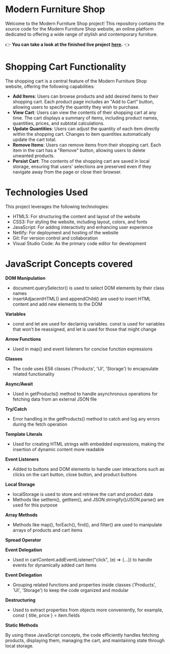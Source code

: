 # Modern Furniture Shop

Welcome to the Modern Furniture Shop project! This repository contains the source code for the Modern Furniture Shop website, an online platform dedicated to offering a wide range of stylish and contemporary furniture.

👉 **You can take a look at the finished live project [here](https://furniture-modern-shop.netlify.app/).** 👈

# Shopping Cart Functionality

The shopping cart is a central feature of the Modern Furniture Shop website, offering the following capabilities:

- **Add Items**: Users can browse products and add desired items to their shopping cart. Each product page includes an "Add to Cart" button, allowing users to specify the quantity they wish to purchase.
- **View Cart**: Users can view the contents of their shopping cart at any time. The cart displays a summary of items, including product names, quantities, prices, and subtotal calculations.
- **Update Quantities**: Users can adjust the quantity of each item directly within the shopping cart. Changes to item quantities automatically update the cart total.
- **Remove Items**: Users can remove items from their shopping cart. Each item in the cart has a "Remove" button, allowing users to delete unwanted products.
- **Persist Cart**: The contents of the shopping cart are saved in local storage, ensuring that users' selections are preserved even if they navigate away from the page or close their browser.

# Technologies Used

This project leverages the following technologies:

- HTML5: For structuring the content and layout of the website
- CSS3: For styling the website, including layout, colors, and fonts
- JavaScript: For adding interactivity and enhancing user experience
- Netlify: For deployment and hosting of the website
- Git: For version control and collaboration
- Visual Studio Code: As the primary code editor for development

# JavaScript Concepts covered

**DOM Manipulation**

- document.querySelector() is used to select DOM elements by their class names
- insertAdjacentHTML() and appendChild() are used to insert HTML content and add new elements to the DOM

**Variables**

- const and let are used for declaring variables. const is used for variables that won't be reassigned, and let is used for those that might change

**Arrow Functions**

- Used in map() and event listeners for concise function expressions

**Classes**

- The code uses ES6 classes ('Products', 'UI', 'Storage') to encapsulate related functionality

**Async/Await**

- Used in getProducts() method to handle asynchronous operations for fetching data from an external JSON file

**Try/Catch**

- Error handling in the getProducts() method to catch and log any errors during the fetch operation

**Template Literals**

- Used for creating HTML strings with embedded expressions, making the insertion of dynamic content more readable

**Event Listeners**

- Added to buttons and DOM elements to handle user interactions such as clicks on the cart button, close button, and product buttons

**Local Storage**

- localStorage is used to store and retrieve the cart and product data
- Methods like setItem(), getItem(), and JSON.stringify()/JSON.parse() are used for this purpose

**Array Methods**

- Methods like map(), forEach(), find(), and filter() are used to manipulate arrays of products and cart items

**Spread Operator**

**Event Delegation**

- Used in cartContent.addEventListener("click", (e) => {...}) to handle events for dynamically added cart items

**Event Delegation**

- Grouping related functions and properties inside classes ('Products', 'UI', 'Storage') to keep the code organized and modular

**Destructuring**

- Used to extract properties from objects more conveniently, for example, const { title, price } = item.fields

**Static Methods**

By using these JavaScript concepts, the code efficiently handles fetching products, displaying them, managing the cart, and maintaining state through local storage.
